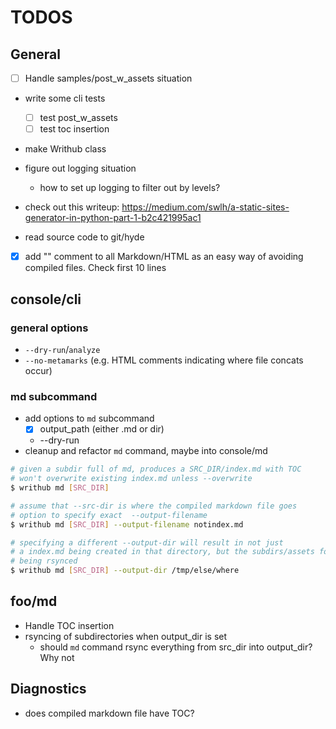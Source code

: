 # TODOS

## General

- [ ] Handle samples/post_w_assets situation

- write some cli tests
    - [ ] test post_w_assets
    - [ ] test toc insertion

- make Writhub class 

- figure out logging situation
    - how to set up logging to filter out by levels?
- check out this writeup: https://medium.com/swlh/a-static-sites-generator-in-python-part-1-b2c421995ac1
- read source code to git/hyde


- [X] add "<!----compiled-by-writhub--- -->" comment to all Markdown/HTML as an easy way of avoiding compiled files. Check first 10 lines


## console/cli

### general options

- `--dry-run`/`analyze`
- `--no-metamarks` (e.g. HTML comments indicating where file concats occur)

### md subcommand

- add options to `md` subcommand
    - [x] output_path (either .md or dir)
    - --dry-run
- cleanup and refactor `md` command, maybe into console/md


```sh
# given a subdir full of md, produces a SRC_DIR/index.md with TOC
# won't overwrite existing index.md unless --overwrite
$ writhub md [SRC_DIR]

# assume that --src-dir is where the compiled markdown file goes
# option to specify exact  --output-filename
$ writhub md [SRC_DIR] --output-filename notindex.md

# specifying a different --output-dir will result in not just
# a index.md being created in that directory, but the subdirs/assets folder
# being rsynced
$ writhub md [SRC_DIR] --output-dir /tmp/else/where
```



## foo/md

- Handle TOC insertion
- rsyncing of subdirectories when output_dir is set
    - should `md` command rsync everything from src_dir into output_dir? Why not




## Diagnostics

- does compiled markdown file have TOC?
